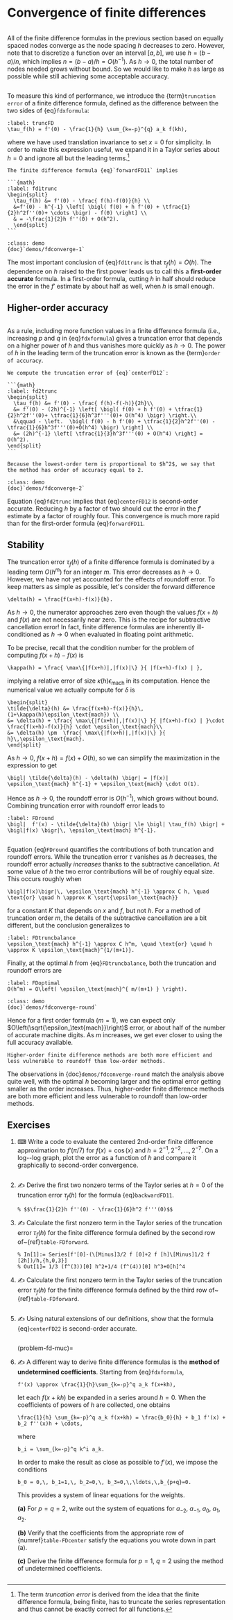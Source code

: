 # Convergence of finite differences

```{index} finite differences
```

All of the finite difference formulas in the previous section based on equally spaced nodes converge as the node spacing $h$ decreases to zero. However, note that to discretize a function over an interval $[a,b]$, we use $h=(b-a)/n$, which implies $n=(b-a)/h=O(h^{-1})$. As $h\to 0$, the total number of nodes needed grows without bound. So we would like to make $h$ as large as possible while still achieving some acceptable accuracy.

```{index} truncation error; of a finite difference formula
```

To measure this kind of performance, we introduce the {term}`truncation error` of a finite difference formula, defined as the difference between the two sides of {eq}`fdxformula`:

```{math}
:label: truncFD
\tau_f(h) = f'(0) - \frac{1}{h} \sum_{k=-p}^{q} a_k f(kh),
```

where we have used translation invariance to set $x=0$ for simplicity. In order to make this expression useful, we expand it in a Taylor series about $h=0$ and ignore all but the leading terms.[^trunc]

[^trunc]: The term *truncation error* is derived from the idea that the finite difference formula, being finite, has to truncate the series representation and thus cannot be exactly correct for all functions.

````{proof:example}
The finite difference formula {eq}`forwardFD11` implies

```{math}
:label: fd1trunc
\begin{split}
  \tau_f(h) &= f'(0) - \frac{ f(h)-f(0)}{h} \\
  &=f'(0) - h^{-1} \left[ \bigl( f(0) + h f'(0) + \tfrac{1}{2}h^2f''(0)+ \cdots \bigr) - f(0) \right] \\
  & = -\frac{1}{2}h f''(0) + O(h^2).
  \end{split}
```
````

````{sidebar} Demo
:class: demo
{doc}`demos/fdconverge-1`
````

The most important conclusion of {eq}`fd1trunc` is that $\tau_f(h)=O(h)$. The dependence on $h$ raised to the first power leads us to call this a **first-order accurate** formula. In a first-order formula, cutting $h$ in half should reduce the error in the $f'$ estimate by about half as well, when $h$ is small enough.

## Higher-order accuracy

```{index} order of accuracy; of a finite difference formula
```

As a rule, including more function values in a finite difference formula (i.e., increasing $p$ and $q$ in {eq}`fdxformula`) gives a truncation error that depends on a higher power of $h$ and thus vanishes more quickly as $h\to 0$. The power of $h$ in the leading term of the truncation error is known as the {term}`order of accuracy`.

````{proof:example}
We compute the truncation error of {eq}`centerFD12`:
  
```{math}
:label: fd2trunc
\begin{split}
  \tau_f(h) &= f'(0) - \frac{ f(h)-f(-h)}{2h}\\
  &= f'(0) - (2h)^{-1} \left[ \bigl( f(0) + h f'(0) + \tfrac{1}{2}h^2f''(0)+ \tfrac{1}{6}h^3f'''(0)+ O(h^4) \bigr) \right.\\
  &\qquad - \left.  \bigl( f(0) - h f'(0) + \tfrac{1}{2}h^2f''(0) - \tfrac{1}{6}h^3f'''(0)+O(h^4) \bigr) \right] \\
  &= (2h)^{-1} \left[ \tfrac{1}{3}h^3f'''(0) + O(h^4) \right] = O(h^2).
\end{split}
```

Because the lowest-order term is proportional to $h^2$, we say that the method has order of accuracy equal to 2.
````

````{sidebar} Demo
:class: demo
{doc}`demos/fdconverge-2`
````

Equation {eq}`fd2trunc` implies that {eq}`centerFD12` is second-order accurate. Reducing $h$ by a factor of two should cut the error in the $f'$ estimate by a factor of roughly four. This convergence is much more rapid than for the first-order formula {eq}`forwardFD11`.

## Stability

The truncation error $\tau_f(h)$ of a finite difference formula is dominated by a leading term $O(h^m)$ for an integer $m$. This error decreases as $h\to 0$. However, we have not yet accounted for the effects of roundoff error. To keep matters as simple as possible, let's consider the forward difference

```{math}
\delta(h) = \frac{f(x+h)-f(x)}{h}.
```

As $h\to 0$, the numerator approaches zero even though the values $f(x+h)$ and $f(x)$ are not necessarily near zero. This is the recipe for subtractive cancellation error! In fact, finite difference formulas are inherently ill-conditioned as $h\to 0$ when evaluated in floating point arithmetic.

To be precise, recall that the condition number for the problem of computing $f(x+h)-f(x)$ is

```{math}
\kappa(h) = \frac{ \max\{|f(x+h)|,|f(x)|\} }{ |f(x+h)-f(x) | },
```

implying a relative error of size $\kappa(h) \epsilon_\text{mach}$ in its computation. Hence the numerical value we actually compute for $\delta$ is

```{math}
\begin{split}
\tilde{\delta}(h) &= \frac{f(x+h)-f(x)}{h}\, (1+\kappa(h)\epsilon_\text{mach}) \\
&= \delta(h) + \frac{ \max\{|f(x+h)|,|f(x)|\} }{ |f(x+h)-f(x) | }\cdot \frac{f(x+h)-f(x)}{h} \cdot \epsilon_\text{mach}\\
&= \delta(h) \pm  \frac{ \max\{|f(x+h)|,|f(x)|\} }{ h}\,\epsilon_\text{mach}.
\end{split}
```

As $h\to 0$, $f(x+h)=f(x)+O(h)$, so we can simplify the maximization in the expression to get

```{math}
\bigl| \tilde{\delta}(h) - \delta(h) \bigr| = |f(x)| \epsilon_\text{mach} h^{-1} + \epsilon_\text{mach} \cdot O(1).
```

Hence as $h \to 0$, the roundoff error is $O(h^{-1})$, which grows without bound. Combining truncation error with roundoff error leads to

```{math}
:label: FDround
\bigl|  f'(x) - \tilde{\delta}(h) \bigr| \le \bigl| \tau_f(h) \bigr| + \bigl|f(x) \bigr|\, \epsilon_\text{mach} h^{-1}.
```

```{index} subtractive cancellation
```

Equation {eq}`FDround` quantifies the contributions of both truncation and roundoff errors. While the truncation error $\tau$ vanishes as $h$ decreases, the roundoff error actually *increases* thanks to the subtractive cancellation. At some value of $h$ the two error contributions will be of roughly equal size. This occurs roughly when

```{math}
\bigl|f(x)\bigr|\, \epsilon_\text{mach} h^{-1} \approx C h, \quad \text{or} \quad h \approx K \sqrt{\epsilon_\text{mach}}
```

for a constant $K$ that depends on $x$ and $f$, but not $h$. For a method of truncation order $m$, the details of the subtractive cancellation are a bit different, but the conclusion generalizes to

```{math}
:label: FDtruncbalance
\epsilon_\text{mach} h^{-1} \approx C h^m, \quad \text{or} \quad h \approx K \epsilon_\text{mach}^{1/(m+1)}.
```

Finally, at the optimal $h$ from {eq}`FDtruncbalance`, both the truncation and roundoff errors are

```{math}
:label: FDoptimal
O(h^m) = O\left( \epsilon_\text{mach}^{ m/(m+1) } \right).
```

````{sidebar} Demo
:class: demo
{doc}`demos/fdconverge-round`
````

Hence for a first order formula ($m=1$), we can expect only $O\left(\sqrt{\epsilon_\text{mach}}\right)$ error, or about half of the number of accurate machine digits. As $m$ increases, we get ever closer to using the full accuracy available.

```{margin}
Higher-order finite difference methods are both more efficient and less vulnerable to roundoff than low-order methods.
```

The observations in {doc}`demos/fdconverge-round` match the analysis above quite well, with the optimal $h$ becoming larger and the optimal error getting smaller as the order increases. Thus, higher-order finite difference methods are both more efficient and less vulnerable to roundoff than low-order methods.

## Exercises

1. ⌨ Write a code to evaluate the centered 2nd-order finite difference approximation to $f'(\pi/7)$ for $f(x)=\cos(x)$ and $h=2^{-1},2^{-2},\ldots,2^{-7}$. On a log--log graph, plot the error as a function of  $h$ and compare it graphically to second-order convergence.

    ````{only} solutions
    ````

2. ✍ Derive the first two nonzero terms of the Taylor series at $h=0$ of the truncation error $\tau_{f}(h)$ for the formula {eq}`backwardFD11`.

    ````{only} solutions
    % $$\frac{1}{2}h f''(0) - \frac{1}{6}h^2 f'''(0)$$
    ````

3. ✍ Calculate the first nonzero term in the Taylor series of the truncation error $\tau_{f}(h)$ for the finite difference formula defined by the second row of~{ref}`table-FDforward`.

    ````{only} solutions
    % In[1]:= Series[f'[0]-(\[Minus]3/2 f [0]+2 f [h]\[Minus]1/2 f [2h])/h,{h,0,3}]
    % Out[1]= 1/3 (f^(3))[0] h^2+1/4 (f^(4))[0] h^3+O[h]^4
    ````

4. ✍ Calculate the first nonzero term in the Taylor series of the truncation error $\tau_{f}(h)$ for the finite difference formula defined by the third row of~{ref}`table-FDforward`.

    ````{only} solutions
    ````

5. ✍ Using natural extensions of our definitions, show that the formula {eq}`centerFD22` is second-order accurate. 

    ````{only} solutions
    ````

    (problem-fd-muc)=
6. ✍  A different way to derive finite difference formulas is the **method of undetermined coefficients**. Starting from {eq}`fdxformula`,

    ```{math}
    f'(x) \approx \frac{1}{h}\sum_{k=-p}^q a_k f(x+kh),
    ```

    let each $f(x+k h)$ be expanded in a series around $h=0$. When the coefficients of powers of $h$ are collected, one obtains

    ```{math}
    \frac{1}{h} \sum_{k=-p}^q a_k f(x+kh) = \frac{b_0}{h} + b_1 f'(x) + b_2 f''(x)h + \cdots,
    ```

    where

    ```{math}
    b_i = \sum_{k=-p}^q k^i a_k.
    ```

    In order to make the result as close as possible to $f'(x)$, we impose the conditions 

    ```{math}
    b_0 = 0,\, b_1=1,\, b_2=0,\, b_3=0,\,\ldots,\,b_{p+q}=0.
    ```

    This provides a system of linear equations for the weights.

    **(a)** For $p=q=2$, write out the system of equations for $a_{-2}$, $a_{-1}$, $a_0$, $a_1$, $a_2$.

    **(b)** Verify that the coefficients from the appropriate row of {numref}`table-FDcenter` satisfy the equations you wrote down in part (a).

    **(c)** Derive the finite difference formula for $p=1$, $q=2$ using the method of undetermined coefficients.

    ````{only} solutions
    ````
